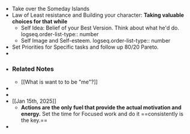 - Take over the Someday Islands
- Law of Least resistance and Building your character: **Taking valuable choices for that while**
	- Self Idea: Belief of your Best Version. Think about what he'd do. 
	  logseq.order-list-type:: number
	- Self Image and Self-esteem.
	  logseq.order-list-type:: number
- Set Priorities for Specific tasks and follow up 80/20 Pareto.
-
- ### Related Notes
	- [[What is want to to be "me"?]]
-
-
- [[Jan 15th, 2025]]
	- **Actions are the only fuel that provide the actual motivation and energy.** Set the time for Focused work and do it ==consistently is the key.==
-